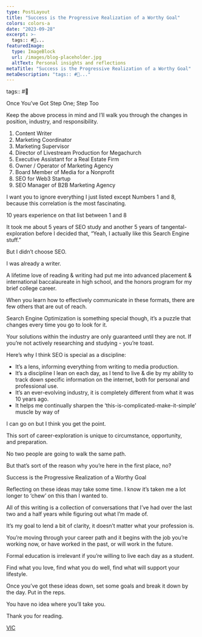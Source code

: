 ```yaml
---
type: PostLayout
title: "Success is the Progressive Realization of a Worthy Goal"
colors: colors-a
date: "2023-09-28"
excerpt: >-
  tags:: #🤝...
featuredImage:
  type: ImageBlock
  url: /images/blog-placeholder.jpg
  altText: Personal insights and reflections
metaTitle: "Success is the Progressive Realization of a Worthy Goal"
metaDescription: "tags:: #🤝..."
---
```

tags:: #🤝

Once You’ve Got Step One; Step Too 

Keep the above process in mind and I’ll walk you through the changes in position, industry, and responsibility.

1.  Content Writer
2.  Marketing Coordinator
3.  Marketing Supervisor
4.  Director of Livestream Production for Megachurch
5.  Executive Assistant for a Real Estate Firm
6.  Owner / Operator of Marketing Agency
7.  Board Member of Media for a Nonprofit
8.  SEO for Web3 Startup
9.  SEO Manager of B2B Marketing Agency

I want you to ignore everything I just listed except Numbers 1 and 8, because this correlation is the most fascinating.

10 years experience on that list between 1 and 8

It took me about 5 years of SEO study and another 5 years of tangental-exploration before I decided that, “Yeah, I actually like this Search Engine stuff.”

But I didn’t choose SEO.

I was already a writer.

A lifetime love of reading & writing had put me into advanced placement & international baccalaureate in high school, and the honors program for my brief college career.

When you learn how to effectively communicate in these formats, there are few others that are out of reach.

Search Engine Optimization is something special though, it’s a puzzle that changes every time you go to look for it.

Your solutions within the industry are only guaranteed until they are not. If you’re not actively researching and studying - you’re toast.

Here’s why I think SEO is special as a discipline:

-   It’s a lens, informing everything from writing to media production.
-   It’s a discipline I lean on each day, as I tend to live & die by my ability to track down specific information on the internet, both for personal and professional use.
-   It’s an ever-evolving industry, it is completely different from what it was 10 years ago. 
-   It helps me continually sharpen the ‘this-is-complicated-make-it-simple’ muscle by way of 

I can go on but I think you get the point. 

This sort of career-exploration is unique to circumstance, opportunity, and preparation. 

No two people are going to walk the same path. 

But that’s sort of the reason why you’re here in the first place, no?

Success is the Progressive Realization of a Worthy Goal

Reflecting on these ideas may take some time. I know it’s taken me a lot longer to ‘chew’ on this than I wanted to.

All of this writing is a collection of conversations that I’ve had over the last two and a half years while figuring out what I’m made of.

It’s my goal to lend a bit of clarity, it doesn’t matter what your profession is. 

You’re moving through your career path and it begins with the job you’re working now, or have worked in the past, or will work in the future. 

Formal education is irrelevant if you’re willing to live each day as a student.

Find what you love, find what you do well, find what will support your lifestyle.

Once you’ve got these ideas down, set some goals and break it down by the day. Put in the reps.

You have no idea where you’ll take you.

Thank you for reading.

[VIC](http://linktr.ee/subtlebodhi?utm_campaign=Methods%20%F0%9F%A4%9D%20Madness&utm_medium=email&utm_source=Revue%20newsletter)